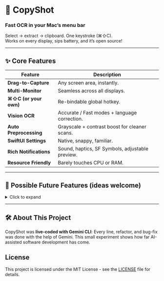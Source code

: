 # 📸 CopyShot  
### Fast OCR in your Mac’s menu bar

Select → extract → clipboard. One keystroke (⌘⇧C).  
Works on every display, sips battery, and it’s open source!

---

## ✨ Core Features

| Feature | Description |
|---------|-------------|
| **Drag-to-Capture** | Any screen area, instantly. |
| **Multi-Monitor** | Seamless across all displays. |
| **⌘⇧C (or your own)** | Re-bindable global hotkey. |
| **Vision OCR** | Accurate / Fast modes + language correction. |
| **Auto Preprocessing** | Grayscale + contrast boost for cleaner scans. |
| **SwiftUI Settings** | Native, snappy, familiar. |
| **Rich Notifications** | Sound, haptics, SF Symbols, adjustable preview. |
| **Resource Friendly** | Barely touches CPU or RAM. |

---

## 🚀 Possible Future Features (ideas welcome)

<details>
  <summary>Click to expand</summary>

### OCR Enhancements
- Personal glossary for domain-specific terms  
- Multi-language picker UI  
- OCR history with instant search & re-copy  
- Drag-and-drop image files for OCR  
- Advanced preprocessing: deskew, denoise, adaptive binarization  

### Capture Enhancements
- Capture an entire window or app  
- Timed capture (3-2-1 countdown)  
- Scrolling capture for long pages  
- Save screenshot as PNG/JPG  
- Copy the raw image to clipboard  

### UX & Accessibility
- First-run onboarding wizard  
- In-app help & mini-tutorial  
- iCloud-sync preferences  
- VoiceOver & other accessibility refinements  

### Integration
- macOS Share Sheet for recognized text  
- Register as a macOS Service (right-click → “Send to CopyShot”)

### Performance
- Continuous profiling & low-level optimizations  

</details>

---

## 🛠️ About This Project

CopyShot was **live-coded with Gemini CLI**: Every line, refactor, and bug-fix was done with the help of Gemini.
This small experiment shows how far AI-assisted software development has come.

## License
This project is licensed under the MIT License - see the [LICENSE](LICENSE) file for details.
